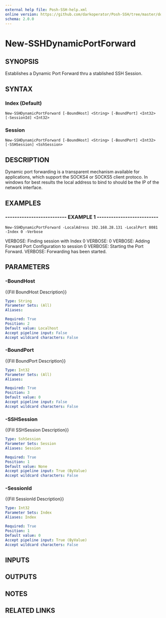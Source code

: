 ```yaml
---
external help file: Posh-SSH-help.xml
online version: https://github.com/darkoperator/Posh-SSH/tree/master/docs
schema: 2.0.0
---
```


# New-SSHDynamicPortForward

## SYNOPSIS
Establishes a Dynamic Port Forward thru a stablished SSH Session.

## SYNTAX

### Index (Default)
```
New-SSHDynamicPortForward [-BoundHost] <String> [-BoundPort] <Int32> [-SessionId] <Int32>
```

### Session
```
New-SSHDynamicPortForward [-BoundHost] <String> [-BoundPort] <Int32> [-SSHSession] <SshSession>
```

## DESCRIPTION
Dynamic port forwarding is a transparent mechanism available for applications, which
support the SOCKS4 or SOCKS5 client protoco.
In windows for best results the local address
to bind to should be the IP of the network interface.

## EXAMPLES

### -------------------------- EXAMPLE 1 --------------------------
```
New-SSHDynamicPortForward -LocalAdress 192.168.28.131 -LocalPort 8081 -Index 0 -Verbose
```

VERBOSE: Finding session with Index 0
VERBOSE: 0
VERBOSE: Adding Forward Port Configuration to session 0
VERBOSE: Starting the Port Forward.
VERBOSE: Forwarding has been started.

## PARAMETERS

### -BoundHost
{{Fill BoundHost Description}}

```yaml
Type: String
Parameter Sets: (All)
Aliases: 

Required: True
Position: 2
Default value: Localhost
Accept pipeline input: False
Accept wildcard characters: False
```

### -BoundPort
{{Fill BoundPort Description}}

```yaml
Type: Int32
Parameter Sets: (All)
Aliases: 

Required: True
Position: 3
Default value: 0
Accept pipeline input: False
Accept wildcard characters: False
```

### -SSHSession
{{Fill SSHSession Description}}

```yaml
Type: SshSession
Parameter Sets: Session
Aliases: Session

Required: True
Position: 1
Default value: None
Accept pipeline input: True (ByValue)
Accept wildcard characters: False
```

### -SessionId
{{Fill SessionId Description}}

```yaml
Type: Int32
Parameter Sets: Index
Aliases: Index

Required: True
Position: 1
Default value: 0
Accept pipeline input: True (ByValue)
Accept wildcard characters: False
```

## INPUTS

## OUTPUTS

## NOTES

## RELATED LINKS


